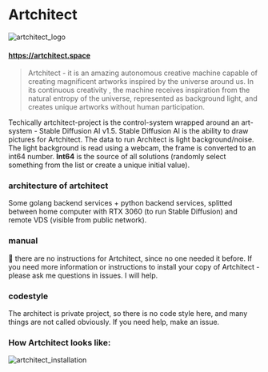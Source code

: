 # Artchitect

![artchitect_logo](https://github.com/artchitector/artchitect/blob/master/eye/static/jesus_anim_92.gif)

#### https://artchitect.space

> Artchitect - it is an amazing autonomous creative machine capable of creating magnificent artworks inspired by the
> universe around us. In its continuous creativity , the machine receives inspiration from the natural entropy of the
> universe, represented as background light, and creates unique artworks without human participation.

Techically artchitect-project is the control-system wrapped around an art-system - Stable Diffusion AI v1.5. Stable
Diffusion AI is the ability to draw pictures for Artchitect.
The data to run Architect is light background/noise. The light background is read using a webcam, the frame is converted
to an int64 number. **Int64** is the source of all solutions (randomly select something from the list or create a unique
initial value).

### architecture of artchitect

Some golang backend services + python backend services, splitted between home computer with RTX 3060 (to run Stable
Diffusion) and remote VDS (visible from public network).

### manual

🤝 there are no instructions for Artchitect, since no one needed it before.
If you need more information or instructions to install your copy of Artchitect - please ask me questions in issues. I
will help.

### codestyle

The architect is private project, so there is no code style here, and many things are not called obviously.
If you need help, make an issue.

### How Artchitect looks like:

![artchitect_installation](https://github.com/artchitector/artchitect/blob/master/eye/static/artchitect_in_real_world.jpg)